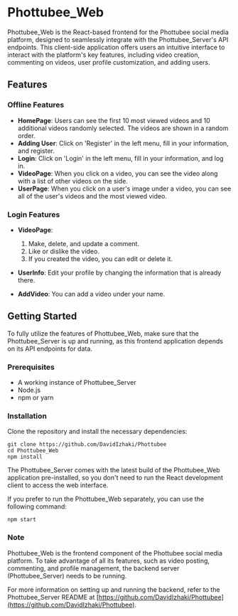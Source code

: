 # Phottubee_Web

Phottubee_Web is the React-based frontend for the Phottubee social media platform, designed to seamlessly integrate with the Phottubee_Server's API endpoints. This client-side application offers users an intuitive interface to interact with the platform's key features, including video creation, commenting on videos, user profile customization, and adding users.

## Features

### Offline Features
- **HomePage**: Users can see the first 10 most viewed videos and 10 additional videos randomly selected. The videos are shown in a random order.
- **Adding User**: Click on 'Register' in the left menu, fill in your information, and register.
- **Login**: Click on 'Login' in the left menu, fill in your information, and log in.
- **VideoPage**: When you click on a video, you can see the video along with a list of other videos on the side.
- **UserPage**: When you click on a user's image under a video, you can see all of the user's videos and the most viewed video.

### Login Features
- **VideoPage**:
  1. Make, delete, and update a comment.
  2. Like or dislike the video.
  3. If you created the video, you can edit or delete it.

- **UserInfo**: Edit your profile by changing the information that is already there.

- **AddVideo**: You can add a video under your name.

## Getting Started

To fully utilize the features of Phottubee_Web, make sure that the Phottubee_Server is up and running, as this frontend application depends on its API endpoints for data.

### Prerequisites
- A working instance of Phottubee_Server
- Node.js
- npm or yarn

### Installation

Clone the repository and install the necessary dependencies:

```
git clone https://github.com/DavidIzhaki/Phottubee
cd Phottubee_Web
npm install
```

The Phottubee_Server comes with the latest build of the Phottubee_Web application pre-installed, so you don't need to run the React development client to access the web interface.

If you prefer to run the Phottubee_Web separately, you can use the following command:

```
npm start
```

### Note

Phottubee_Web is the frontend component of the Phottubee social media platform. To take advantage of all its features, such as video posting, commenting, and profile management, the backend server (Phottubee_Server) needs to be running.

For more information on setting up and running the backend, refer to the Phottubee_Server README at [https://github.com/DavidIzhaki/Phottubee](https://github.com/DavidIzhaki/Phottubee).
